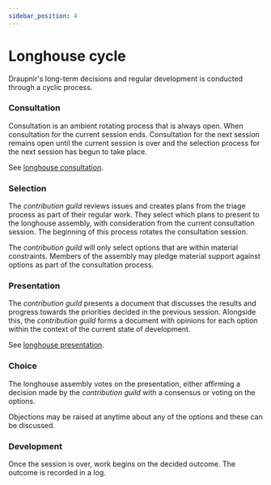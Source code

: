```yaml
---
sidebar_position: 4
---
```


# Longhouse cycle

Draupnir's long-term decisions and regular development is conducted through a
cyclic process.

### Consultation

Consultation is an ambient rotating process that is always open. When
consultation for the current session ends. Consultation for the next session
remains open until the current session is over and the selection process for the
next session has begun to take place.

See [longhouse consultation](./longhouse-consultation.md).

### Selection

The _contribution guild_ reviews issues and creates plans from the triage
process as part of their regular work. They select which plans to present to the
longhouse assembly, with consideration from the current consultation session.
The beginning of this process rotates the consultation session.

The _contribution guild_ will only select options that are within material
constraints. Members of the assembly may pledge material support against options
as part of the consultation process.

### Presentation

The _contribution guild_ presents a document that discusses the results and
progress towards the priorities decided in the previous session. Alongside this,
the _contribution guild_ forms a document with opinions for each option within
the context of the current state of development.

See [longhouse presentation](./longhouse-presentation.md).

### Choice

The longhouse assembly votes on the presentation, either affirming a decision
made by the _contribution guild_ with a consensus or voting on the options.

Objections may be raised at anytime about any of the options and these can be
discussed.

### Development

Once the session is over, work begins on the decided outcome. The outcome is
recorded in a log.
